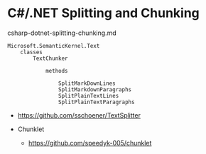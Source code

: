 # C#/.NET Splitting and Chunking

csharp-dotnet-splitting-chunking.md


```
Microsoft.SemanticKernel.Text
    classes
        TextChunker

            methods    

                SplitMarkDownLines
                SplitMarkdownParagraphs
                SplitPlainTextLines
                SplitPlainTextParagraphs
```


*   https://github.com/sschoener/TextSplitter

*   Chunklet

    *   https://github.com/speedyk-005/chunklet
